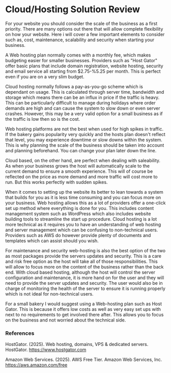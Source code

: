 # Cloud/Hosting Solution Review

For your website you should consider the scale of the business as a first priority. There are many options out there that will allow complete flexibility on how your website. Here i will cover a few important elements to consider such as, cost, maintenance, scalability and security when starting your business.

A Web hosting plan normally comes with a monthly fee, which makes budgeting easier for smaller businesses. Providers such as "Host Gator" offer basic plans that include domain registration, website hosting, security and email service all starting from $2.75-%5.25 per month. This is perfect even if you are on a very slim budget.

Cloud hosting normally follows a pay-as-you-go scheme which is dependant on usage. This is calculated through server time, bandwidth and storage which means there can be an influx in price if the traffic is heavy. This can be particularly difficult to manage during holidays where order demands are high and can cause the system to slow down or even server crashes. However, this may be a very valid option for a small business as if the traffic is low then so is the cost.

Web hosting platforms are not the best when used for high spikes in traffic. If the bakery gains popularity very quickly and the hosts plan doesn't reflect that level, you may experience downtime or slow downs within the system. This is why planning the scale of the business should be taken into account and planning beforehand. You can change your plan later down the line.

Cloud based, on the other hand, are perfect when dealing with saleability. As when your business grows the host will automatically scale to the current demand to ensure a smooth experience. This will of course be reflected on the price as more demand and more traffic will cost more to run. But this works perfectly with sudden spikes.

When it comes to setting up the website its better to lean towards a system that builds for you as it is less time consuming and you can focus more on your business. Web hosting allows this as a lot of providers offer a one-click set up method where everything is done for you. This includes content management system such as WordPress which also includes website building tools to streamline the start up procedure. Cloud hosting is a lot more technical as it requires you to have an understanding of web hosting and server management which can be confusing to non-technical users. Providers such as AWS do however provide plenty of documents and templates which can assist should you wish.

For maintenance and security web-hosting is also the best option of the two as most packages provide the servers updates and security. This is a care and risk free option as the host will take all of those responsibilities. This will allow to focus more on the content of the business rather than the back end. With cloud based hosting, although the host will control the server configuration and maintenance, it is more hand on for the user and they will need to provide the server updates and security. The user would also be in charge of monitoring the health of the server to ensure it is running properly which is not ideal for non-technical users.

For a small bakery I would suggest using a Web-hosting plan such as Host Gator. This is because it offers low costs as well as very easy set ups with next to no requirements to get involved there after. This allows you to focus on the business and not worried about the technical side.


### References

HostGator. (2025). Web hosting, domains, VPS & dedicated servers. HostGator. https://www.hostgator.com

Amazon Web Services. (2025). AWS Free Tier. Amazon Web Services, Inc. https://aws.amazon.com/free



